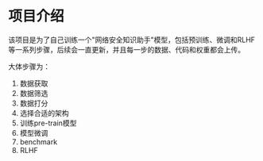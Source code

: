 # 项目介绍

该项目是为了自己训练一个"网络安全知识助手"模型，包括预训练、微调和RLHF等一系列步骤，后续会一直更新，并且每一步的数据、代码和权重都会上传。

大体步骤为：

1. 数据获取
2. 数据筛选
3. 数据打分
4. 选择合适的架构
5. 训练pre-train模型
6. 模型微调
7. benchmark
8. RLHF

